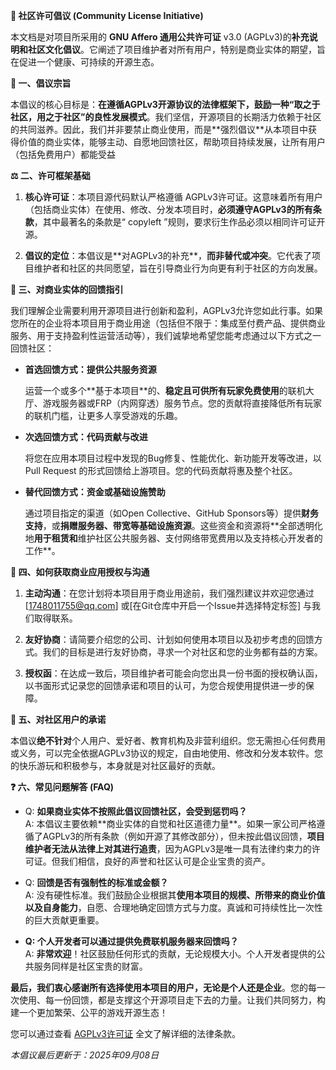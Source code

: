 **📜 社区许可倡议 (Community License Initiative)**

本文档是对项目所采用的 **​​GNU Affero 通用公共许可证** v3.0 (AGPLv3)​​ 的​​**补充说明和社区文化倡议**​​。它阐述了项目维护者对所有用户，特别是商业实体的期望，旨在促进一个健康、可持续的开源生态。


**🎯 一、倡议宗旨**

本倡议的核心目标是：​**​在遵循AGPLv3开源协议的法律框架下，鼓励一种“取之于社区，用之于社区”的良性发展模式**​​。我们坚信，开源项目的长期活力依赖于社区的共同滋养。因此，我们并非要禁止商业使用，而是**​​强烈倡议**​​从本项目中获得价值的商业实体，能够主动、自愿地回馈社区，帮助项目持续发展，让所有用户（包括免费用户）都能受益


**⚖️ 二、许可框架基础**

1. **​​核心许可证**​​：本项目源代码默认严格遵循 ​​AGPLv3​​ 许可证。这意味着所有用户（包括商业实体）在使用、修改、分发本项目时，**​​必须遵守AGPLv3的所有条款**​​，其中最著名的条款是“ copyleft ”规则，要求衍生作品必须以相同许可证开源。

2. ​**​倡议的定位​**​：本倡议是**​​对AGPLv3的补充**，**而非替代或冲突**​​。它代表了项目维护者和社区的共同愿望，旨在引导商业行为向更有利于社区的方向发展。


**🤝 三、对商业实体的回馈指引**

我们理解企业需要利用开源项目进行创新和盈利，AGPLv3允许您如此行事。如果您所在的企业将本项目用于商业用途（包括但不限于：集成至付费产品、提供商业服务、用于支持盈利性运营活动等），我们诚挚地希望您能考虑通过以下方式之一回馈社区：


* ​**​首选回馈方式：提供公共服务资源​​**

  运营一个或多个**​​基于本项目**​​的、​**​稳定且可供所有玩家免费使用**​​的联机大厅、游戏服务器或FRP（内网穿透）服务节点。您的贡献将直接降低所有玩家的联机门槛，让更多人享受游戏的乐趣。

* ​**次选回馈方式：代码贡献与改进​​**

  将您在应用本项目过程中发现的Bug修复、性能优化、新功能开发等改进，以 ​​Pull Request​​ 的形式回馈给上游项目。您的代码贡献将惠及整个社区。

* **​​替代回馈方式：资金或基础设施赞助​​**

  通过项目指定的渠道（如Open Collective、GitHub Sponsors等）提供​**​财务支持**​​，或**捐赠​​服务器、带宽等基础设施资源**​​。这些资金和资源将**​​全部透明化地**用于​​租赁和**维护社区公共服务器、支付网络带宽费用以及支持核心开发者的工作**。


**📝 四、如何获取商业应用授权与沟通**

1. **​​主动沟通​**​：在您计划将本项目用于商业用途前，我们​​强烈建议并欢迎​​您通过 ​​[1748011755@qq.com]​​ 或 ​​[在Git仓库中开启一个Issue并选择特定标签]​​ 与我们取得联系。

2. ​**​友好协商**​​：请简要介绍您的公司、计划如何使用本项目以及初步考虑的回馈方式。我们的目标是进行友好协商，寻求一个对社区和您的业务都有益的方案。

3. **​​授权函**​​：在达成一致后，项目维护者可能会向您出具一份书面的​​授权确认函​​，以书面形式记录您的回馈承诺和项目的认可，为您合规使用提供进一步的保障。

**💌 五、对社区用户的承诺**

本倡议​**​绝不针对​**​个人用户、爱好者、教育机构及非营利组织。您无需担心任何费用或义务，可以完全依据AGPLv3协议的规定，自由地使用、修改和分发本软件。您的快乐游玩和积极参与，本身就是对社区最好的贡献。


**❓ 六、常见问题解答 (FAQ)**

* ​​Q: **如果商业实体不按照此倡议回馈社区，会受到惩罚吗？​​** \
  A: 本倡议主要依赖**​​商业实体的自觉和社区道德力量**​​。如果一家公司严格遵循了AGPLv3的所有条款（例如开源了其修改部分），但未按此倡议回馈，**​​项目维护者无法从法律上对其进行追责**​​，因为AGPLv3是唯一具有法律约束力的许可证。但我们相信，良好的声誉和社区认可是企业宝贵的资产。


* ​​Q: **回馈是否有强制性的标准或金额？​​** \
  A: 没有硬性标准。我们鼓励企业根据其​**​使用本项目的规模、所带来的商业价值以及自身能力**​​，自愿、合理地确定回馈方式与力度。真诚和可持续性比一次性的巨大贡献更重要。


* **​​Q: 个人开发者可以通过提供免费联机服务器来回馈吗？​​**\
  A: ​**​非常欢迎**！​​ 社区鼓励任何形式的贡献，无论规模大小。个人开发者提供的公共服务同样是社区宝贵的财富。


**最后，我们衷心感谢所有选择使用本项目的用户，无论是个人还是企业**。​​ 您的每一次使用、每一份回馈，都是支撑这个开源项目走下去的力量。让我们共同努力，构建一个更加繁荣、公平的游戏开源生态！

您可以通过查看 [AGPLv3许可证](LICENSE) 全文了解详细的法律条款。

*本倡议最后更新于：2025年09月08日*
